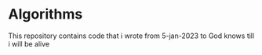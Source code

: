 # Algorithms
This repository contains code that i wrote from 5-jan-2023 to God knows till i will be alive
